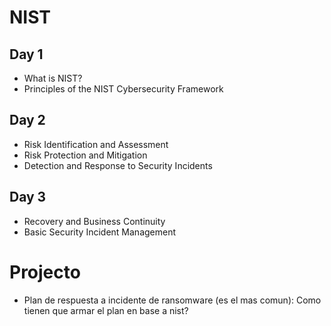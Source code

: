 # NIST

## Day 1

- What is NIST?
- Principles of the NIST Cybersecurity Framework

## Day 2

- Risk Identification and Assessment
- Risk Protection and Mitigation
- Detection and Response to Security Incidents

## Day 3

- Recovery and Business Continuity
- Basic Security Incident Management


# Projecto
- Plan de respuesta a incidente de ransomware (es el mas comun): Como tienen que armar el plan en base a nist?
